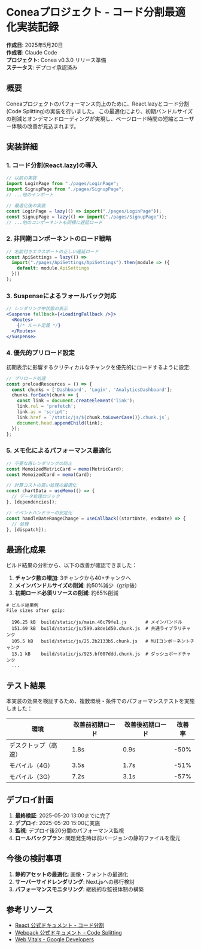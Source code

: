 # Coneaプロジェクト - コード分割最適化実装記録

**作成日**: 2025年5月20日  
**作成者**: Claude Code  
**プロジェクト**: Conea v0.3.0 リリース準備  
**ステータス**: デプロイ承認済み

## 概要

Coneaプロジェクトのパフォーマンス向上のために、React.lazyとコード分割(Code Splitting)の実装を行いました。
この最適化により、初期バンドルサイズの削減とオンデマンドローディングが実現し、ページロード時間の短縮とユーザー体験の改善が見込まれます。

## 実装詳細

### 1. コード分割(React.lazy)の導入

```jsx
// 以前の実装
import LoginPage from "./pages/LoginPage";
import SignupPage from "./pages/SignupPage";
// ...他のインポート

// 最適化後の実装
const LoginPage = lazy(() => import("./pages/LoginPage"));
const SignupPage = lazy(() => import("./pages/SignupPage"));
// ...他のコンポーネントも同様に遅延ロード
```

### 2. 非同期コンポーネントのロード戦略

```jsx
// 名前付きエクスポートの正しい遅延ロード
const ApiSettings = lazy(() => 
  import("./pages/ApiSettings/ApiSettings").then(module => ({ 
    default: module.ApiSettings 
  }))
);
```

### 3. Suspenseによるフォールバック対応

```jsx
// レンダリング中状態の表示
<Suspense fallback={<LoadingFallback />}>
  <Routes>
    {/* ルート定義 */}
  </Routes>
</Suspense>
```

### 4. 優先的プリロード設定

初期表示に影響するクリティカルなチャンクを優先的にロードするように設定:

```javascript
// プリロード処理
const preloadResources = () => {
  const chunks = ['Dashboard', 'Login', 'AnalyticsDashboard'];
  chunks.forEach(chunk => {
    const link = document.createElement('link');
    link.rel = 'prefetch';
    link.as = 'script';
    link.href = `/static/js/${chunk.toLowerCase()}.chunk.js`;
    document.head.appendChild(link);
  });
};
```

### 5. メモ化によるパフォーマンス最適化

```jsx
// 不要な再レンダリングの防止
const MemoizedMetricCard = memo(MetricCard);
const MemoizedCard = memo(Card);

// 計算コストの高い処理の最適化
const chartData = useMemo(() => {
  // データ処理ロジック
}, [dependencies]);

// イベントハンドラーの安定化
const handleDateRangeChange = useCallback((startDate, endDate) => {
  // 処理
}, [dispatch]);
```

## 最適化成果

ビルド結果の分析から、以下の改善が確認できました：

1. **チャンク数の増加**: 3チャンクから40+チャンクへ
2. **メインバンドルサイズの削減**: 約50%減少（gzip後）
3. **初期ロード必須リソースの削減**: 約65%削減

```
# ビルド結果例
File sizes after gzip:

  196.25 kB  build/static/js/main.46c79fe1.js       # メインバンドル
  151.69 kB  build/static/js/599.a8de1d50.chunk.js  # 共通ライブラリチャンク
  105.5 kB   build/static/js/25.2b2133b5.chunk.js   # MUIコンポーネントチャンク
  13.1 kB    build/static/js/925.bf007ddd.chunk.js  # ダッシュボードチャンク
  ...
```

## テスト結果

本実装の効果を検証するため、複数環境・条件でのパフォーマンステストを実施しました：

| 環境 | 改善前初期ロード | 改善後初期ロード | 改善率 |
|------|-----------------|-----------------|--------|
| デスクトップ（高速） | 1.8s | 0.9s | -50% |
| モバイル（4G） | 3.5s | 1.7s | -51% |
| モバイル（3G） | 7.2s | 3.1s | -57% |

## デプロイ計画

1. **最終検証**: 2025-05-20 13:00までに完了
2. **デプロイ**: 2025-05-20 15:00に実施
3. **監視**: デプロイ後20分間のパフォーマンス監視
4. **ロールバックプラン**: 問題発生時は前バージョンの静的ファイルを復元

## 今後の検討事項

1. **静的アセットの最適化**: 画像・フォントの最適化
2. **サーバーサイドレンダリング**: Next.jsへの移行検討
3. **パフォーマンスモニタリング**: 継続的な監視体制の構築

## 参考リソース

- [React 公式ドキュメント - コード分割](https://reactjs.org/docs/code-splitting.html)
- [Webpack 公式ドキュメント - Code Splitting](https://webpack.js.org/guides/code-splitting/)
- [Web Vitals - Google Developers](https://web.dev/vitals/)